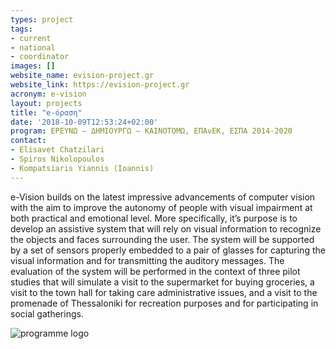 ```yaml
---
types: project
tags:
- current
- national
- coordinator
images: []
website_name: evision-project.gr
website_link: https://evision-project.gr
acronym: e-vision
layout: projects
title: "e-όραση"
date: '2018-10-09T12:53:24+02:00'
program: ΕΡΕΥΝΩ – ΔΗΜΙΟΥΡΓΩ – ΚΑΙΝΟΤΟΜΩ, ΕΠΑνΕΚ, ΕΣΠΑ 2014-2020
contact: 
- Elisavet Chatzilari
- Spiros Nikolopoulos
- Kompatsiaris Yiannis (Ioannis)
---
```

e-Vision builds on the latest impressive advancements of computer vision with the aim to improve the autonomy of people with visual impairment at both practical and emotional level. More specifically, it’s purpose is to develop an assistive system that will rely on visual information to recognize the objects and faces surrounding the user. The system will be supported by a set of sensors properly embedded to a pair of glasses for capturing the visual information and for transmitting the auditory messages. The evaluation of the system will be performed in the context of three pilot studies that will simulate a visit to the supermarket for buying groceries, a visit to the town hall for taking care administrative issues, and a visit to the promenade of Thessaloniki for recreation purposes and for participating in social gatherings.

![programme logo](/images/espa2020.png)